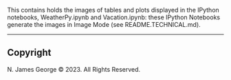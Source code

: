 This contains holds the images of tables and plots displayed in the IPython notebooks, WeatherPy.ipynb and Vacation.ipynb: these IPython Notebooks generate the images in Image Mode (see README.TECHNICAL.md).

----

## Copyright

N. James George © 2023. All Rights Reserved.
